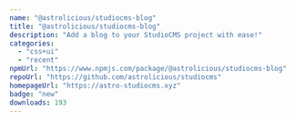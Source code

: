 ```yaml
---
name: "@astrolicious/studiocms-blog"
title: "@astrolicious/studiocms-blog"
description: "Add a blog to your StudioCMS project with ease!"
categories:
  - "css+ui"
  - "recent"
npmUrl: "https://www.npmjs.com/package/@astrolicious/studiocms-blog"
repoUrl: "https://github.com/astrolicious/studiocms"
homepageUrl: "https://astro-studiocms.xyz"
badge: "new"
downloads: 193
---
```

